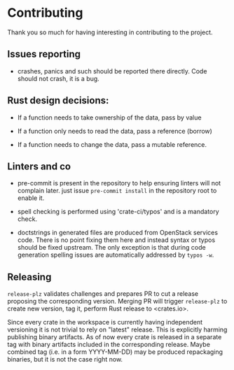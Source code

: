 # Contributing

Thank you so much for having interesting in contributing to the project.

## Issues reporting

- crashes, panics and such should be reported there directly. Code should not
  crash, it is a bug.

## Rust design decisions:

- If a function needs to take ownership of the data, pass by value

- If a function only needs to read the data, pass a reference (borrow)

- If a function needs to change the data, pass a mutable reference.

## Linters and co

- pre-commit is present in the repository to help ensuring linters will not
  complain later. just issue `pre-commit install` in the repository root to
  enable it.

- spell checking is performed using 'crate-ci/typos' and is a mandatory check.

- doctstrings in generated files are produced from OpenStack services code.
  There is no point fixing them here and instead syntax or typos should be
  fixed upstream. The only exception is that during code generation spelling
  issues are automatically addressed by `typos -w`.

## Releasing

`release-plz` validates challenges and prepares PR to cut a release proposing
the corresponding version. Merging PR will trigger `release-plz` to create
new version, tag it, perform Rust release to <crates.io>.

Since every crate in the workspace is currently having independent versioning
it is not trivial to rely on "latest" release. This is explicitly harming
publishing binary artifacts. As of now every crate is released in a separate
tag with binary artifacts included in the corresponding release. Maybe combined
tag (i.e. in a form YYYY-MM-DD) may be produced repackaging binaries, but it is
not the case right now.
